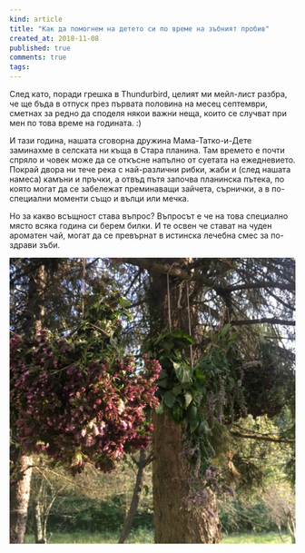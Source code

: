 ```yaml
---
kind: article
title: "Как да помогнем на детето си по време на зъбният пробив"
created_at: 2018-11-08
published: true
comments: true
tags:
--- 
```

След като, поради грешка в Thundurbird, целият ми мейл-лист разбра, че ще бъда в отпуск през първата половина на месец септември, сметнах за редно да споделя някои важни неща, които се случват при мен по това време на годината. :)

И тази година, нашата сговорна дружина Мама-Татко-и-Дете заминахме в селската ни къща в Стара планина. Там времето е почти спряло и човек може да се откъсне напълно от суетата на ежедневието. Покрай двора ни тече река с най-различни рибки, жаби и (след нашата намеса) камъни и пръчки, а отвъд пътя започва планинска пътека, по която могат да се забележат преминаващи зайчета, сърнички, а в по-специални моменти също и вълци или мечка.

Но за какво всъщност става въпрос? Въпросът е че на това специално място всяка година си берем билки. И те освен че стават на чуден ароматен чай, могат да се превърнат в истинска лечебна смес за по-здрави зъби.

![herbs1](/images/posts/herbs1.jpg)

<!-- more -->